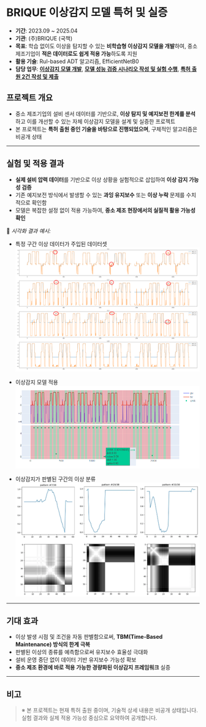 # BRIQUE 이상감지 모델 특허 및 실증

- **기간**: 2023.09 ~ 2025.04
- **기관**: (주)BRIQUE (국책)
- **목표**: 학습 없이도 이상을 탐지할 수 있는 **비학습형 이상감지 모델을 개발**하여, 중소 제조기업이 **적은 데이터로도 쉽게 적용 가능**하도록 지원
- **활용 기술**: Rul-based ADT 알고리즘, EfficientNetB0
- **담당 업무**: <u>**이상감지 모델 개발**</u>, <u>**모델 성능 검증 시나리오 작성 및 실험 수행**</u>, <u>**특허 출원 2건 작성 및 제출**</u>

## 프로젝트 개요
- 중소 제조기업의 설비 센서 데이터를 기반으로, **이상 탐지 및 예지보전 한계를 분석**하고 이를 개선할 수 있는 자체 이상감지 모델을 설계 및 실증한 프로젝트
- 본 프로젝트는 **특허 출원 중인 기술을 바탕으로 진행되었으며**, 구체적인 알고리즘은 비공개 상태

---

## 실험 및 적용 결과

- **실제 설비 압력 데이터**를 기반으로 이상 상황을 실험적으로 삽입하여 **이상 감지 가능성 검증**
- 기존 예지보전 방식에서 발생할 수 있는 **과잉 유지보수** 또는 **이상 누락** 문제를 수치적으로 확인함
- 모델은 복잡한 설정 없이 적용 가능하여, **중소 제조 현장에서의 실질적 활용 가능성 확인**

📎 *시각화 결과 예시:* 

- 특정 구간 이상 데이터가 주입된 데이터셋
![이상감지 시각화](./img/img6.png)

- 이상감지 모델 적용
![이상감지 시각화](./img/img4.png)

- 이상감지가 판별된 구간의 이상 분류
![이상감지 시각화](./img/img5.png)

---

## 기대 효과

- 이상 발생 시점 및 조건을 자동 판별함으로써, **TBM(Time-Based Maintenance) 방식의 한계 극복**
- 판별된 이상의 종류를 예측함으로써 유지보수 효율성 극대화
- 설비 운영 중단 없이 데이터 기반 유지보수 가능성 확보
- **중소 제조 환경에 바로 적용 가능한 경량화된 이상감지 프레임워크** 실증

---

## 비고

> ※ 본 프로젝트는 현재 특허 출원 중이며, 기술적 상세 내용은 비공개 상태입니다.  
> 실험 결과와 실제 적용 가능성 중심으로 요약하여 공개합니다.